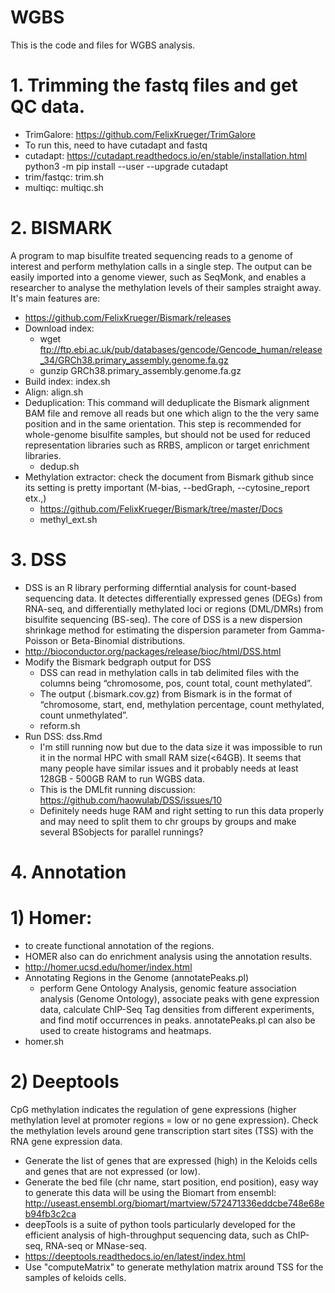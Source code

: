 # WGBS

This is the code and files for WGBS analysis. 

# 1. Trimming the fastq files and get QC data.
  - TrimGalore: https://github.com/FelixKrueger/TrimGalore
  - To run this, need to have cutadapt and fastq
  - cutadapt: https://cutadapt.readthedocs.io/en/stable/installation.html
          python3 -m pip install --user --upgrade cutadapt
  - trim/fastqc: trim.sh
  - multiqc: multiqc.sh
  
# 2. BISMARK
A program to map bisulfite treated sequencing reads to a genome of interest and perform methylation calls in a single step. The output can be easily imported into a genome viewer, such as SeqMonk, and enables a researcher to analyse the methylation levels of their samples straight away. It's main features are:
- https://github.com/FelixKrueger/Bismark/releases
- Download index:
  - wget ftp://ftp.ebi.ac.uk/pub/databases/gencode/Gencode_human/release_34/GRCh38.primary_assembly.genome.fa.gz
  - gunzip GRCh38.primary_assembly.genome.fa.gz
- Build index: index.sh
- Align: align.sh
- Deduplication: This command will deduplicate the Bismark alignment BAM file and remove all reads but one which align to the the very same position and in the same orientation. This step is recommended for whole-genome bisulfite samples, but should not be used for reduced representation libraries such as RRBS, amplicon or target enrichment libraries.
  - dedup.sh
- Methylation extractor: check the document from Bismark github since its setting is pretty important (M-bias, --bedGraph, --cytosine_report etx.,)
  - https://github.com/FelixKrueger/Bismark/tree/master/Docs
  - methyl_ext.sh

# 3. DSS
- DSS is an R library performing differntial analysis for count-based sequencing data. It detectes differentially expressed genes (DEGs) from RNA-seq, and differentially methylated loci or regions (DML/DMRs) from bisulfite sequencing (BS-seq). The core of DSS is a new dispersion shrinkage method for estimating the dispersion parameter from Gamma-Poisson or Beta-Binomial distributions.
- http://bioconductor.org/packages/release/bioc/html/DSS.html
- Modify the Bismark bedgraph output for DSS
  - DSS can read in methylation calls in tab delimited files with the columns being “chromosome, pos, count total, count methylated”. 
  - The output (.bismark.cov.gz) from Bismark is in the format of “chromosome, start, end, methylation percentage, count methylated, count unmethylated”.
  - reform.sh
- Run DSS: dss.Rmd
  - I'm still running now but due to the data size it was impossible to run it in the normal HPC with small RAM size(<64GB). It seems that many people have similar issues and it probably needs at least 128GB - 500GB RAM to run WGBS data.
  - This is the DMLfit running discussion: https://github.com/haowulab/DSS/issues/10
  - Definitely needs huge RAM and right setting to run this data properly and may need to split them to chr groups by groups and make several BSobjects for parallel runnings? 
# 4. Annotation
# 1) Homer:
  - to create functional annotation of the regions. 
  - HOMER also can do enrichment analysis using the annotation results.
  - http://homer.ucsd.edu/homer/index.html
  - Annotating Regions in the Genome (annotatePeaks.pl)
    - perform Gene Ontology Analysis, genomic feature association analysis (Genome Ontology), associate peaks with gene expression data, calculate ChIP-Seq Tag densities from different experiments, and find motif occurrences in peaks.  annotatePeaks.pl can also be used to create histograms and heatmaps.
  - homer.sh
# 2) Deeptools
CpG methylation indicates the regulation of gene expressions (higher methylation level at promoter regions = low or no gene expression). Check the methylation levels around gene transcription start sites (TSS) with the RNA gene expression data.
- Generate the list of genes that are expressed (high) in the Keloids cells and genes that are not expressed (or low). 
- Generate the bed file (chr name, start position, end position), easy way to generate this data will be using the Biomart from ensembl: http://useast.ensembl.org/biomart/martview/572471336eddcbe748e68eb94fb3c2ca
- deepTools is a suite of python tools particularly developed for the efficient analysis of high-throughput sequencing data, such as ChIP-seq, RNA-seq or MNase-seq.
- https://deeptools.readthedocs.io/en/latest/index.html
- Use "computeMatrix" to generate methylation matrix around TSS for the samples of keloids cells.
